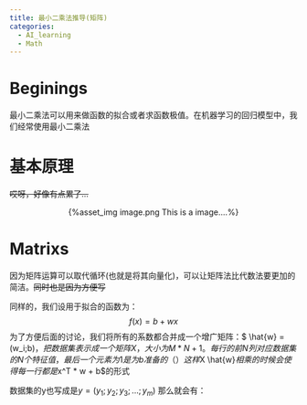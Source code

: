 ```yaml
---
title: 最小二乘法推导(矩阵)
categories:
  - AI_learning
  - Math
---
```

# Beginings
最小二乘法可以用来做函数的拟合或者求函数极值。在机器学习的回归模型中，我们经常使用最小二乘法

# 基本原理
~~哎呀，好像有点累了...~~
<center>{%asset_img image.png This is a image....%}</center>

# Matrixs
因为矩阵运算可以取代循环(也就是将其向量化)，可以让矩阵法比代数法要更加的简洁。~~同时也是因为方便写~~

同样的，我们设用于拟合的函数为：
$$
f(x) = b + w x
$$
为了方便后面的讨论，我们将所有的系数都合并成一个增广矩阵：$ \hat{w} = (w_i;b)$，把数据集表示成一个矩阵X，大小为M * N + 1。每行的前N列对应数据集的N个特征值，最后一个元素为1是为b准备的（）这样$X \hat{w}$相乘的时候会使得每一行都是$x^T * w + b$的形式

数据集的y也写成是$y = (y_1;y_2;y_3;...;y_m)$
那么就会有：
